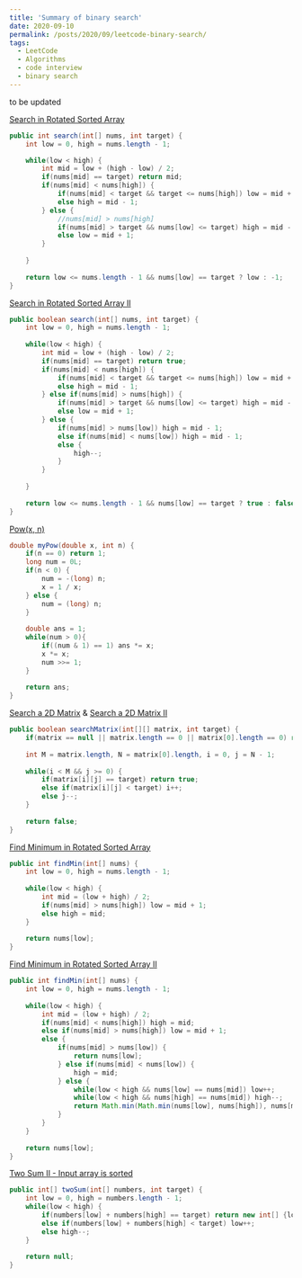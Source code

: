```yaml
---
title: 'Summary of binary search'
date: 2020-09-10
permalink: /posts/2020/09/leetcode-binary-search/
tags:
  - LeetCode
  - Algorithms
  - code interview
  - binary search
---
```


to be updated

<!--more-->

[Search in Rotated Sorted Array](https://leetcode.com/problems/search-in-rotated-sorted-array/)
```java
public int search(int[] nums, int target) {
    int low = 0, high = nums.length - 1;

    while(low < high) {
        int mid = low + (high - low) / 2;
        if(nums[mid] == target) return mid;
        if(nums[mid] < nums[high]) {
            if(nums[mid] < target && target <= nums[high]) low = mid + 1;
            else high = mid - 1;
        } else {
            //nums[mid] > nums[high]
            if(nums[mid] > target && nums[low] <= target) high = mid - 1;
            else low = mid + 1;
        } 
        
    }
    
    return low <= nums.length - 1 && nums[low] == target ? low : -1;
}
```

[Search in Rotated Sorted Array II](https://leetcode.com/problems/search-in-rotated-sorted-array-ii/)
```java
public boolean search(int[] nums, int target) {
    int low = 0, high = nums.length - 1;
    
    while(low < high) {
        int mid = low + (high - low) / 2;
        if(nums[mid] == target) return true;
        if(nums[mid] < nums[high]) {
            if(nums[mid] < target && target <= nums[high]) low = mid + 1;
            else high = mid - 1;
        } else if(nums[mid] > nums[high]) {
            if(nums[mid] > target && nums[low] <= target) high = mid - 1;
            else low = mid + 1;
        } else {
            if(nums[mid] > nums[low]) high = mid - 1;
            else if(nums[mid] < nums[low]) high = mid - 1;
            else {
                high--;
            }
        }
        
    }
    
    return low <= nums.length - 1 && nums[low] == target ? true : false;
}
```

[Pow(x, n)](https://leetcode.com/problems/powx-n/)
```java
double myPow(double x, int n) { 
    if(n == 0) return 1;
    long num = 0L;
    if(n < 0) {
        num = -(long) n;
        x = 1 / x;
    } else {
        num = (long) n;
    }
    
    double ans = 1;
    while(num > 0){
        if((num & 1) == 1) ans *= x;
        x *= x;
        num >>= 1;
    }
    
    return ans;
}
```

[Search a 2D Matrix](https://leetcode.com/problems/search-a-2d-matrix/) & [Search a 2D Matrix II](https://leetcode.com/problems/search-a-2d-matrix-ii/)
```java
public boolean searchMatrix(int[][] matrix, int target) {
    if(matrix == null || matrix.length == 0 || matrix[0].length == 0) return false;
    
    int M = matrix.length, N = matrix[0].length, i = 0, j = N - 1;
    
    while(i < M && j >= 0) {
        if(matrix[i][j] == target) return true;
        else if(matrix[i][j] < target) i++;
        else j--;
    }
    
    return false;
}
```

[Find Minimum in Rotated Sorted Array](https://leetcode.com/problems/find-minimum-in-rotated-sorted-array/)
```java
public int findMin(int[] nums) {
    int low = 0, high = nums.length - 1;
    
    while(low < high) {
        int mid = (low + high) / 2;
        if(nums[mid] > nums[high]) low = mid + 1;
        else high = mid;
    }
    
    return nums[low];
}
```

[Find Minimum in Rotated Sorted Array II](https://leetcode.com/problems/find-minimum-in-rotated-sorted-array-ii/)
```java
public int findMin(int[] nums) {
    int low = 0, high = nums.length - 1;
    
    while(low < high) {
        int mid = (low + high) / 2;
        if(nums[mid] < nums[high]) high = mid;
        else if(nums[mid] > nums[high]) low = mid + 1;
        else {
            if(nums[mid] > nums[low]) {
                return nums[low];
            } else if(nums[mid] < nums[low]) {
                high = mid;
            } else {
                while(low < high && nums[low] == nums[mid]) low++;
                while(low < high && nums[high] == nums[mid]) high--;
                return Math.min(Math.min(nums[low], nums[high]), nums[mid]);
            }
        }
    }
    
    return nums[low];
}
```

[Two Sum II - Input array is sorted](https://leetcode.com/problems/two-sum-ii-input-array-is-sorted/)
```java
public int[] twoSum(int[] numbers, int target) {
    int low = 0, high = numbers.length - 1;
    while(low < high) {
        if(numbers[low] + numbers[high] == target) return new int[] {low + 1, high + 1};
        else if(numbers[low] + numbers[high] < target) low++;
        else high--;
    }
    
    return null;
}
```